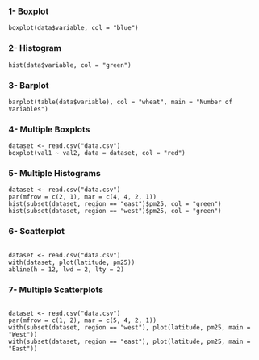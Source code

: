 
### 1- Boxplot
```[R]
boxplot(data$variable, col = "blue")
```

### 2- Histogram
```[R]
hist(data$variable, col = "green")
```

### 3- Barplot
```[R]
barplot(table(data$variable), col = "wheat", main = "Number of Variables")
```

### 4- Multiple Boxplots
```[R]
dataset <- read.csv("data.csv")
boxplot(val1 ~ val2, data = dataset, col = "red")
```

### 5- Multiple Histograms
```[R]
dataset <- read.csv("data.csv")
par(mfrow = c(2, 1), mar = c(4, 4, 2, 1))
hist(subset(dataset, region == "east")$pm25, col = "green")
hist(subset(dataset, region == "west")$pm25, col = "green")
```

### 6- Scatterplot
```[R]

dataset <- read.csv("data.csv")
with(dataset, plot(latitude, pm25))
abline(h = 12, lwd = 2, lty = 2)
```

### 7- Multiple Scatterplots
```[R]

dataset <- read.csv("data.csv")
par(mfrow = c(1, 2), mar = c(5, 4, 2, 1))
with(subset(dataset, region == "west"), plot(latitude, pm25, main = "West"))
with(subset(dataset, region == "east"), plot(latitude, pm25, main = "East"))
```
